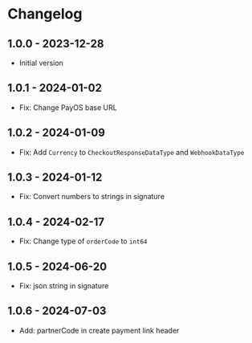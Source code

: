 # Changelog

## 1.0.0 - 2023-12-28

- Initial version

## 1.0.1 - 2024-01-02

- Fix: Change PayOS base URL

## 1.0.2 - 2024-01-09

- Fix: Add `Currency` to `CheckoutResponseDataType` and `WebhookDataType`

## 1.0.3 - 2024-01-12

- Fix: Convert numbers to strings in signature

## 1.0.4 - 2024-02-17

- Fix: Change type of `orderCode` to `int64`

## 1.0.5 - 2024-06-20

- Fix: json string in signature

## 1.0.6 - 2024-07-03

- Add: partnerCode in create payment link header
